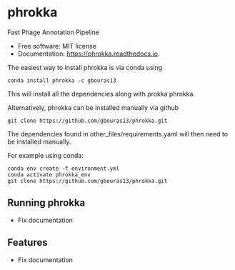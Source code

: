 
phrokka
===============


Fast Phage Annotation Pipeline


* Free software: MIT license
* Documentation: https://phrokka.readthedocs.io.

The easiest way to install phrokka is via conda using

`conda install phrokka -c gbouras13`

This will install all the dependencies along with prokka phrokka.

Alternatively, phrokka can be installed manually via github

`git clone https://github.com/gbouras13/phrokka.git`

The dependencies found in other_files/requirements.yaml will then need to be installed manually.

For example using conda:

```
conda env create -f environment.yml
conda activate phrokka_env
git clone https://github.com/gbouras13/phrokka.git
```

Running phrokka
--------

* Fix documentation

Features
--------

* Fix documentation





